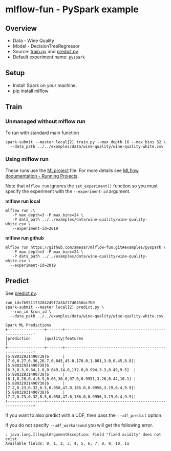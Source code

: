 # mlflow-fun - PySpark example

## Overview

* Data - Wine Quality
* Model - DecisionTreeRegressor
* Source: [train.py](train.py) and [predict.py](predict.py).
* Default experiment name: `pyspark`

## Setup

* Install Spark on your machine.
* pip install mlflow


## Train

### Unmanaged without mlflow run

To run with standard main function
```
spark-submit --master local[2] train.py --max_depth 16 --max_bins 32 \
  --data_path ../../examples/data/wine-quality/wine-quality-white.csv
```

### Using mlflow run

These runs use the [MLproject](MLproject) file. For more details see [MLflow documentation - Running Projects](https://mlflow.org/docs/latest/projects.html#running-projects).

Note that `mlflow run` ignores the `set_experiment()` function so you must specify the experiment with the  `--experiment-id` argument.

**mlflow run local**
```
mlflow run .\
   -P max_depth=3 -P max_bins=24 \
   -P data_path ../../examples/data/wine-quality/wine-quality-white.csv \
   --experiment-id=2019
```

**mlflow run github**
```
mlflow run https://github.com/amesar/mlflow-fun.git#examples/pyspark \
   -P max_depth=3 -P max_bins=24 \
   -P data_path ../../examples/data/wine-quality/wine-quality-white.csv \
  --experiment-id=2019
```

## Predict

See [predict.py](predict.py).

```
run_id=7b951173284249f7a3b27746450ac7b0
spark-submit --master local[2] predict.py \
  --run_id $run_id \
  --data_path ../../examples/data/wine-quality/wine-quality-white.csv
```

```
Spark ML Predictions
+----------------+-------+--------------------------------------------------------+
|prediction      |quality|features                                                |
+----------------+-------+--------------------------------------------------------+
|5.88032931490738|6      |[7.0,0.27,0.36,20.7,0.045,45.0,170.0,1.001,3.0,0.45,8.8]|
|5.88032931490738|6      |[6.3,0.3,0.34,1.6,0.049,14.0,132.0,0.994,3.3,0.49,9.5]  |
|5.88032931490738|6      |[8.1,0.28,0.4,6.9,0.05,30.0,97.0,0.9951,3.26,0.44,10.1] |
|5.88032931490738|6      |[7.2,0.23,0.32,8.5,0.058,47.0,186.0,0.9956,3.19,0.4,9.9]|
|5.88032931490738|6      |[7.2,0.23,0.32,8.5,0.058,47.0,186.0,0.9956,3.19,0.4,9.9]|
+----------------+-------+--------------------------------------------------------+
```

If you want to also predict with a UDF, then pass the `--udf_predict` option.

If you do not specify `--udf_workaround` you will get the following error.
```
: java.lang.IllegalArgumentException: Field "fixed acidity" does not exist.
Available fields: 0, 1, 2, 3, 4, 5, 6, 7, 8, 9, 10, 11
```
